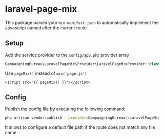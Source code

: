 # laravel-page-mix

This package parses your `mix-manifest.json` to automatically implement the
Javascript named after the current route.

## Setup

Add the service provider to the `config/app.php` provider array
```php
CampaigningBureau\LaravelPageMix\Provider\LaravelPageMixProvider::class,
```

Use `pageMix()` instead of `mix('page.js')`
```blade
<script src="{{ pageMix() }}"></script>
```

## Config

Publish the config file by executing the following command:
```bash
php artisan vendor:publish --provider=CampaigningBureau\\LaravelPageMix\\Provider\\LaravelPageMixProvider
```

It allows to configure a default file path if the route does not match any file name
